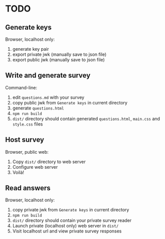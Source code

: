 # TODO

## Generate keys

Browser, localhost only:

1. generate key pair
1. export private jwk (manually save to json file)
1. export public jwk (manually save to json file)

## Write and generate survey

Command-line:

1. edit `questions.md` with your survey
1. copy public jwk from `Generate keys` in current directory
1. generate `questions.html`
1. `npm run build`
1. `dist/` directory should contain generated `questions.html`, `main.css` and `style.css` files

## Host survey

Browser, public web:

1. Copy `dist/` directory to web server
1. Configure web server
1. Voilà!

## Read answers

Browser, localhost only:

1. copy private jwk from `Generate keys` in current directory
1. `npm run build`
1. `dist/` directory should contain your private survey reader
1. Launch private (localhost only) web server in `dist/`
1. Visit localhost url and view private survey responses
